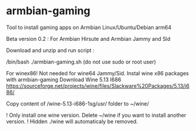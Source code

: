 # armbian-gaming
Tool to install gaming apps on Armbian Linux/Ubuntu/Debian arm64

Beta version 0.2 : For Armbian Hirsute and Armbian Jammy and Sid

Download and unzip and run script : 

/bin/bash ./armbian-gaming.sh (do not use sudo or root user)

For winex86! Not needed for wine64 Jammy/Sid. 
  Instal wine x86 packages with armbian-gaming 
  Download Wine 5.13 I686 
  https://sourceforge.net/projects/wine/files/Slackware%20Packages/5.13/i686/

  Copy content of /wine-5.13-i686-1sg/usr/ folder to ~/wine/

! Only install one wine version. Delete ~/wine if you want to install another version. !
Hidden ./wine will automaticaly be removed. 
